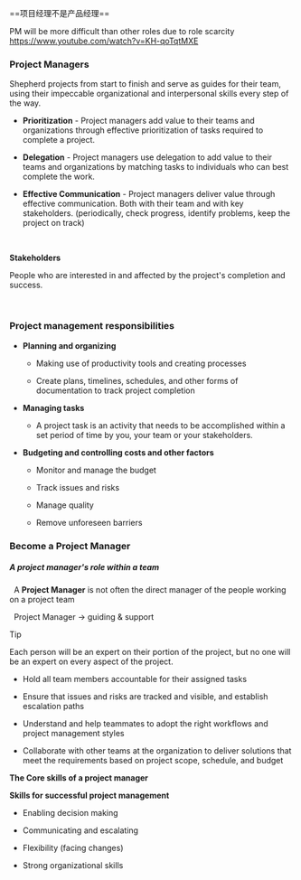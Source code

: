 
==项目经理不是产品经理==

PM will be more difficult than other roles due to role scarcity
https://www.youtube.com/watch?v=KH-qoTqtMXE

### Project Managers

Shepherd projects from start to finish and serve as guides for their team, using their impeccable organizational and interpersonal skills every step of the way.

-   **Prioritization** - Project managers add value to their teams and organizations through effective prioritization of tasks required to complete a project.
    
-   **Delegation** - Project managers use delegation to add value to their teams and organizations by matching tasks to individuals who can best complete the work.
    
-   **Effective Communication** - Project managers deliver value through effective communication. Both with their team and with key stakeholders. (periodically, check progress, identify problems, keep the project on track)
    

<br>

**Stakeholders**

People who are interested in and affected by the project's completion and success.

<br>

### Project management responsibilities

-   **Planning and organizing**
    
    -   Making use of productivity tools and creating processes
        
    -   Create plans, timelines, schedules, and other forms of documentation to track project completion
        
-   **Managing tasks**
    
    -   A project task is an activity that needs to be accomplished within a set period of time by you, your team or your stakeholders.
        
-   **Budgeting and controlling costs and other factors**
    
    -   Monitor and manage the budget
        
    -   Track issues and risks
        
    -   Manage quality
        
    -   Remove unforeseen barriers

  

### Become a Project Manager

##### **A project manager's role within a team**

  A **Project Manager** is not often the direct manager of the people working on a project team

  Project Manager -> guiding & support

> [!tip]
> Each person will be an expert on their portion of the project, but no one will be an expert on every aspect of the project.

-   Hold all team members accountable for their assigned tasks
    
-   Ensure that issues and risks are tracked and visible, and establish escalation paths
    
-   Understand and help teammates to adopt the right workflows and project management styles
    
-   Collaborate with other teams at the organization to deliver solutions that meet the requirements based on project scope, schedule, and budget
    

**The Core skills of a project manager**

**Skills for successful project management**

-   Enabling decision making
    
-   Communicating and escalating
    
-   Flexibility (facing changes)
    
-   Strong organizational skills